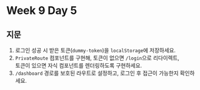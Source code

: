 # Week 9 Day 5

## 지문

1. 로그인 성공 시 받은 토큰(`dummy-token`)을 `localStorage`에 저장하세요.  
2. `PrivateRoute` 컴포넌트를 구현해, 토큰이 없으면 `/login`으로 리다이렉트,  
   토큰이 있으면 자식 컴포넌트를 렌더링하도록 구현하세요.  
3. `/dashboard` 경로를 보호된 라우트로 설정하고, 로그인 후 접근이 가능한지 확인하세요.
